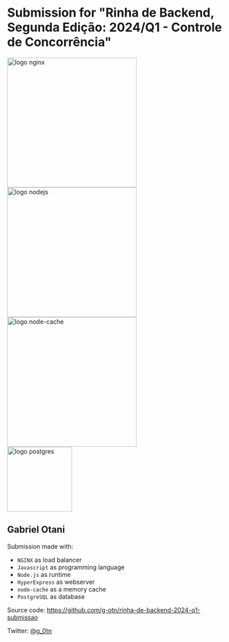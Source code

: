 # Submission for "Rinha de Backend, Segunda Edição: 2024/Q1 - Controle de Concorrência"

<img src="https://upload.wikimedia.org/wikipedia/commons/c/c5/Nginx_logo.svg" alt="logo nginx" width="300" height="auto">
<br />
<img src="https://upload.wikimedia.org/wikipedia/commons/d/d9/Node.js_logo.svg" alt="logo nodejs" width="300" height="auto">
<br />
<img src="https://raw.githubusercontent.com/node-cache/node-cache/HEAD/logo/logo.png" alt="logo node-cache" width="300" height="auto">
<br />
<img src="https://upload.wikimedia.org/wikipedia/commons/2/29/Postgresql_elephant.svg" alt="logo postgres" width="150" height="auto">

## Gabriel Otani

Submission made with:

- `NGINX` as load balancer
- `Javascript` as programming language
- `Node.js` as runtime
- `HyperExpress` as webserver
- `node-cache` as a memory cache
- `PostgreSQL` as database

Source code: https://github.com/g-otn/rinha-de-backend-2024-q1-submissao

Twitter: [@g_0tn](https://twitter.com/g_0tn)
